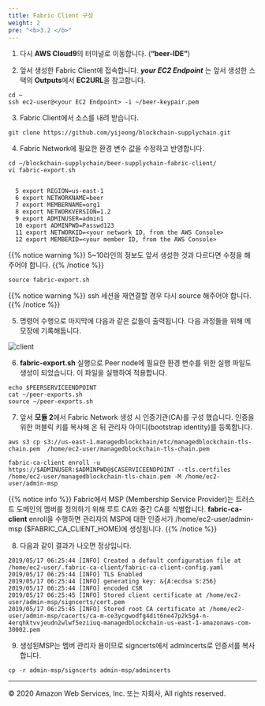 ```yaml
---
title: Fabric Client 구성 
weight: 2
pre: "<b>3.2 </b>"
---
```


1. 다시 **AWS Cloud9**의 터미널로 이동합니다. (**“beer-IDE”**)

2. 앞서 생성한 Fabric Client에 접속합니다. ***your EC2 Endpoint*** 는 앞서 생성한 스택의 **Outputs**에서 **EC2URL**을 참고합니다. 
```
cd ~
ssh ec2-user@<your EC2 Endpoint> -i ~/beer-keypair.pem
```

3. Fabric Client에서 소스를 내려 받습니다.
```
git clone https://github.com/yijeong/blockchain-supplychain.git
```

4. Fabric Network에 필요한 환경 변수 값을 수정하고 반영합니다. 
```
cd ~/blockchain-supplychain/beer-supplychain-fabric-client/
vi fabric-export.sh
```

```

  5 export REGION=us-east-1
  6 export NETWORKNAME=beer
  7 export MEMBERNAME=org1
  8 export NETWORKVERSION=1.2
  9 export ADMINUSER=admin1
  10 export ADMINPWD=Passwd123
  11 export NETWORKID=<your network ID, from the AWS Console>
  12 export MEMBERID=<your member ID, from the AWS Console>

```

{{% notice warning %}}
5~10라인의 정보도 앞서 생성한 것과 다르다면 수정을 해주어야 합니다. 
{{% /notice %}}

```
source fabric-export.sh
```

{{% notice warning %}}
ssh 세션을 재연결할 경우 다시 source 해주어야 합니다. 
{{% /notice %}}

5. 명령어 수행으로 마지막에 다음과 같은 값들이 출력됩니다. 다음 과정들을 위해 메모장에 기록해둡니다. 

![client](/lab4/images/client_3.png)

6. **fabric-export.sh** 실행으로 Peer node에 필요한 환경 변수를 위한 실행 파일도 생성이 되었습니다. 이 파일을 실행하여 적용합니다. 
```
echo $PEERSERVICEENDPOINT
cat ~/peer-exports.sh  
source ~/peer-exports.sh 
```
 
7. 앞서 **모듈 2**에서 Fabric Network 생성 시 인증기관(CA)를 구성 했습니다. 인증을 위한 퍼블릭 키를 복사해 온 뒤 관리자 아이디(bootstrap identity)를 등록합니다.  
```
aws s3 cp s3://us-east-1.managedblockchain/etc/managedblockchain-tls-chain.pem  /home/ec2-user/managedblockchain-tls-chain.pem

fabric-ca-client enroll -u https://$ADMINUSER:$ADMINPWD@$CASERVICEENDPOINT --tls.certfiles /home/ec2-user/managedblockchain-tls-chain.pem -M /home/ec2-user/admin-msp 
```

{{% notice info %}}
Fabric에서 MSP (Membership Service Provider)는 트러스트 도메인의 멤버를 정의하기 위해 루트 CA와 중간 CA를 식별합니다. **fabric-ca-client** enroll을 수행하면 관리자의 MSP에 대한 인증서가 /home/ec2-user/admin-msp ($FABRIC_CA_CLIENT_HOME)에 생성됩니다. 
{{% /notice %}}

8. 다음과 같이 결과가 나오면 정상입니다. 

```
2019/05/17 06:25:44 [INFO] Created a default configuration file at /home/ec2-user/.fabric-ca-client/fabric-ca-client-config.yaml
2019/05/17 06:25:44 [INFO] TLS Enabled
2019/05/17 06:25:44 [INFO] generating key: &{A:ecdsa S:256}
2019/05/17 06:25:44 [INFO] encoded CSR
2019/05/17 06:25:45 [INFO] Stored client certificate at /home/ec2-user/admin-msp/signcerts/cert.pem
2019/05/17 06:25:45 [INFO] Stored root CA certificate at /home/ec2-user/admin-msp/cacerts/ca-m-ce3ycgwodfg4dit6ne47p2k5g4-n-4erqhktvvjeudn2wlwf5eziiuq-managedblockchain-us-east-1-amazonaws-com-30002.pem
```

9. 생성된MSP는 멤버 관리자 용이므로 signcerts에서 admincerts로 인증서를 복사합니다.
```
cp -r admin-msp/signcerts admin-msp/admincerts
```


---
© 2020 Amazon Web Services, Inc. 또는 자회사, All rights reserved.

